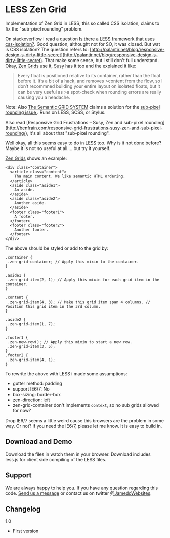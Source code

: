 LESS Zen Grid
=============

Implementation of Zen Grid in LESS, this so called CSS isolation, claims to fix the "sub-pixel rounding" problem.

On stackoverflow i read a question [Is there a LESS framework that uses css-isolation?](http://stackoverflow.com/questions/20901150/css-isolation-framework-for-less). Good question, althought not for SO, it was closed. But wat is CSS isolation? The question refers to: [http://palantir.net/blog/responsive-design-s-dirty-little-secret](http://palantir.net/blog/responsive-design-s-dirty-little-secret). That make some sense, but i still don't full understand.
Okay, [Zen Grids](http://zengrids.com/) use it, [Susy](http://susy.oddbird.net/) has it too and the explained it like:

>Every float is positioned relative to its container, rather than the float before it. It’s a bit of a hack, and removes >content from the flow, so I don’t recommned building your entire layout on isolated floats, but it can be very useful as >a spot-check when rounding errors are really causing you a headache.

Note: Also [The Semantic GRID SYSTEM](http://semantic.gs/) claims a solution for the [sub-pixel rounding issue ](http://tylertate.com/blog/2012/01/05/subpixel-rounding.html). Runs on LESS, SCSS, or Stylus.

Also read [Responsive Grid Frustrations – Susy, Zen and sub-pixel rounding] (http://benfrain.com/responsive-grid-frustrations-susy-zen-and-sub-pixel-rounding/), it's all about that "sub-pixel rounding".

Well okay, all this seems easy to do in <a href="http://www.lesscss.org/">LESS</a> too. Why is it not done before?
Maybe it is not so useful at all.... but try it yourself.

[Zen Grids](http://zengrids.com/) shows an example:

	<div class="container">
	  <article class="content">
		Tha main content. We like semantic HTML ordering.
	  </article>
	  <aside class="aside1">
		An aside.
	  </aside>
	  <aside class="aside2">
		Another aside.
	  </aside>
	  <footer class="footer1">
		A footer.
	  </footer>
	  <footer class="footer2">
		Another footer.
	  </footer>
	</div>
	
The above should be styled or add to the grid by:

	.container {
	 .zen-grid-container; // Apply this mixin to the container.
	}

	.aside1 {
	 .zen-grid-item(2, 1); // Apply this mixin for each grid item in the container.
	}

	.content {
	 .zen-grid-item(4, 3); // Make this grid item span 4 columns. // Position this grid item in the 3rd column.
	}

	.aside2 {
	 .zen-grid-item(1, 7);
	}

	.footer1 {
	 .zen-new-row(); // Apply this mixin to start a new row.
	 .zen-grid-item(3, 5);
	}
	.footer2 {
	 .zen-grid-item(4, 1);
	}
	
To rewrite the above with LESS i made some assumptions:

* gutter method: padding
* support  IE6/7: No
* box-sizing: border-box
* zen-direction: left
* zen-grid-container don't implements `context`, so no sub grids allowed for now?

Drop IE6/7 seems a little weird cause this browsers are the problem in some way. Or not?
If you need the IE6/7, please let me know. It is easy to build in.

Download and Demo
-----------------
Download the files in watch them in your browser. Download includes less.js for client side compiling of the LESS files.


Support
-------
We are always happy to help you. If you have any question regarding this code. [Send us a message](http://www.jamedowebsites.nl/contact/) or contact us on twitter [@JamedoWebsites](http://twitter.com/JamedoWebsites).

Changelog
---------

1.0

* First version

